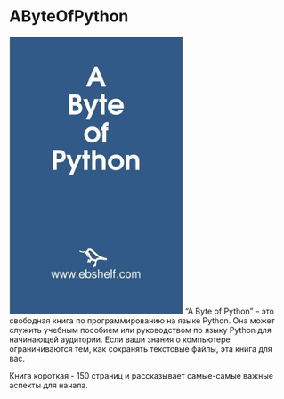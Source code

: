 # AByteOfPython
![](AByteOfPython.jpg "AByteOfPython")
“A Byte of Python” – это свободная книга по программированию на языке Python. Она может служить учебным пособием или руководством по языку Python для начинающей аудитории. Если ваши знания о компьютере ограничиваются тем, как сохранять текстовые файлы, эта книга для вас.

Книга короткая - 150 страниц и рассказывает самые-самые важные аспекты для начала. 
